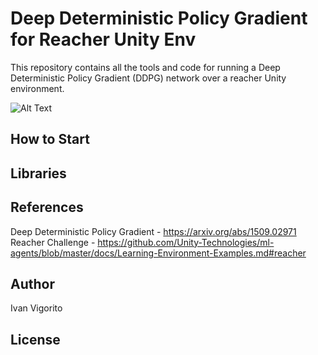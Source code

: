 # Deep Deterministic Policy Gradient for Reacher Unity Env

This repository contains all the tools and code for running a Deep Deterministic Policy Gradient (DDPG)  network over a reacher Unity environment. 

![Alt Text](https://user-images.githubusercontent.com/10624937/43851024-320ba930-9aff-11e8-8493-ee547c6af349.gif)

## How to Start


## Libraries 


## References

Deep Deterministic Policy Gradient - https://arxiv.org/abs/1509.02971
Reacher Challenge - https://github.com/Unity-Technologies/ml-agents/blob/master/docs/Learning-Environment-Examples.md#reacher

## Author

Ivan Vigorito

## License
